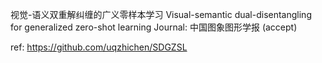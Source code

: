 视觉-语义双重解纠缠的广义零样本学习
Visual-semantic dual-disentangling for generalized zero-shot learning
Journal: 中国图象图形学报 (accept)

ref: https://github.com/uqzhichen/SDGZSL

